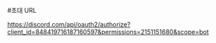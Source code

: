 #초대 URL

https://discord.com/api/oauth2/authorize?client_id=848419716187160597&permissions=2151151680&scope=bot